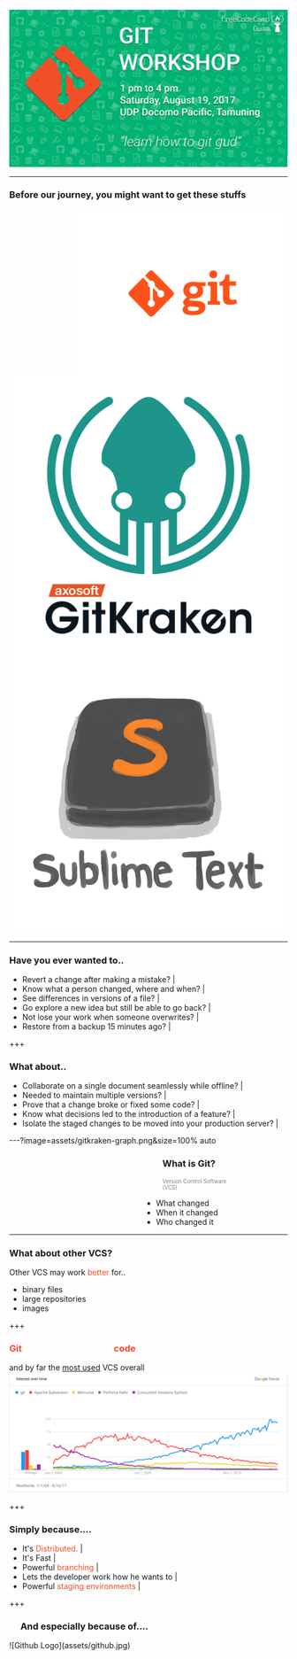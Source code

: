 ![LOGO](assets/FCCGGit_Workshop_Logo.png)

---
 
### Before our journey, you might want to get these stuffs

<div class="icons" align="center">
 <img src="assets/git.png" align="right" style="float:right"/>
 <img src="assets/gitkraken.png"  align="left" style="float:left" />
 <div id="content" align="center"> 
     <img src="assets/sublimetext.png"  align="center" />
 </div>
</div>

---

### Have you ever wanted to..
- Revert a change after making a mistake?  |
- Know what a person changed, where and when?  |
- See differences in versions of a file?  |
- Go explore a new idea but still be able to go back?  |
- Not lose your work when someone overwrites?  |
- Restore from a backup 15 minutes ago?  |

+++

### What about..
- Collaborate on a single document seamlessly while offline?  |
- Needed to maintain multiple versions?  |
- Prove that a change broke or fixed some code?  |
- Know what decisions led to the introduction of a feature?  |
- Isolate the staged changes to be moved into your production server?  |


---?image=assets/gitkraken-graph.png&size=100% auto

<h3 style="text-align:left;margin-left:55%">What is Git?</h3>
<p style="text-align:left;color:grey;margin-left:55%;font-size:.7em">Version Control Software <br />(VCS)<p>
<ul style="text-align:left;margin-left:48%">
    <li>What changed</li>  <!-- .element: class="fragment" -->
    <li>When it changed</li>  <!-- .element: class="fragment" -->
    <li>Who changed it</li>  <!-- .element: class="fragment" -->
</ul>

---

### What about other VCS?

Other VCS may work <span style="color:#f04e29">better</span> for..
- binary files
- large repositories
- images

+++

<h3 style="color:white"><span style="color:#f04e29">Git</span> is best for text files (<span style="color:#f04e29">code</span>)</h3>

and by far the [most used](https://trends.google.com/trends/explore?date=all&q=%2Fm%2F05vqwg,%2Fm%2F012ct9,%2Fm%2F08441_,%2Fm%2F08w6d6,%2Fm%2F09d6g&hl=en-US) VCS overall  
![VCS Popularity](assets/google-trends.png)

+++

### Simply because....
- It's <span style="color:#f04e29">Distributed.</span>  |
- It's Fast  |
- Powerful <span style="color:#f04e29">branching</span>  |
- Lets the developer work how he wants to  |
- Powerful <span style="color:#f04e29">staging environments</span>  |

+++

<h3 style="text-align:left;margin-left:4%">And especially because of....</h3>
![Github Logo](assets/github.jpg)

<!-- ---?image=assets/gitsvg.gif&size=100% auto

<h3 style="text-align:left;margin-left:55%"> Git gud!</h3> -->

